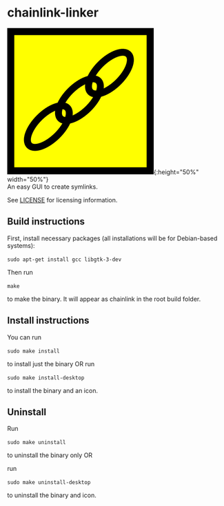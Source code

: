 # chainlink-linker
![chainlink-linker icon](https://github.com/foliagecanine/chainlink-linker/raw/master/res/chainlink.png){:height="50%" width="50%"}  
An easy GUI to create symlinks.

See [LICENSE](https://github.com/foliagecanine/chainlink-linker/blob/master/LICENSE) for licensing information.

## Build instructions
First, install necessary packages (all installations will be for Debian-based systems):

`sudo apt-get install gcc libgtk-3-dev`

Then run

`make`

to make the binary. It will appear as chainlink in the root build folder.

## Install instructions

You can run

`sudo make install`

to install just the binary OR run

`sudo make install-desktop`

to install the binary and an icon.

## Uninstall

Run

`sudo make uninstall`

to uninstall the binary only OR

run

`sudo make uninstall-desktop`

to uninstall the binary and icon.
